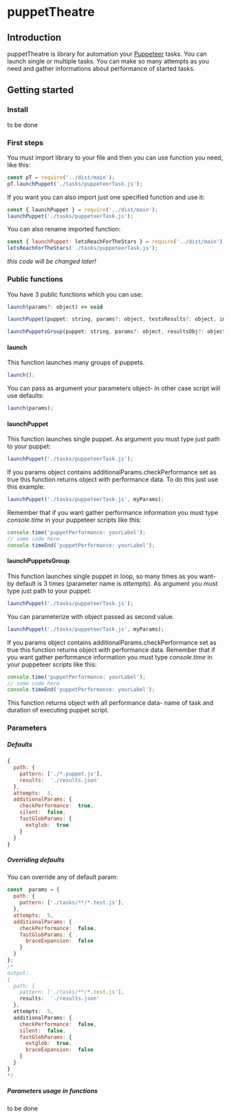 
# puppetTheatre
## Introduction
puppetTheatre is library for automation your [Puppeteer](https://github.com/puppeteer/puppeteer) tasks. You can launch single or multiple tasks. You can make so many attempts as you need and gather informations about performance of started tasks.

## Getting started
### Install
to be done
### First steps
You must import library to your file and then you can use function you need, like this:
```js
const pT = require('../dist/main');
pT.launchPuppet('./tasks/puppeteerTask.js');
```
If you want you can also import just one specified function and use it:
```js
const { launchPuppet } = require('../dist/main');
launchPuppet('./tasks/puppeteerTask.js');
```
You can also rename imported function:
```js
const { launchPuppet: letsReachForTheStars } = require('../dist/main');
letsReachForTheStars('./tasks/puppeteerTask.js');
```
*this code will be changed later!*
### Public functions
You have 3 public functions which you can use:

```js
launch(params?: object) => void
```
```js
launchPuppet(puppet: string, params?: object, testsResults?: object, index?: number) => void|object
```
```js
launchPuppetsGroup(puppet: string, params?: object, resultsObj?: object, performanceObj?: object) => object
```

#### launch
This function launches many groups of puppets.
```js
launch();
```
You can pass as argument your parameters object- in other case script will use defaults:
```js
launch(params);
```
#### launchPuppet
This function launches single puppet. As argument you must type just path to your puppet:
```js
launchPuppet('./tasks/puppeteerTask.js');
```
If you params object contains additionalParams.checkPerformance set as true this function returns object with performance data. To do this just use this example:
```js
launchPuppet('./tasks/puppeteerTask.js', myParams);
```
Remember that if you want gather performance information you must type *console.time* in your puppeteer scripts like this:
```js
console.time('puppetPerformance: yourLabel');
// some code here
console.timeEnd('puppetPerformance: yourLabel');
```
#### launchPuppetsGroup
This function launches single puppet in loop, so many times as you want- by default is 3 times (parameter name is *attempts*). As argument you must type just path to your puppet:
```js
launchPuppet('./tasks/puppeteerTask.js');
```
You can parameterize with object passed as second value.
```js
launchPuppet('./tasks/puppeteerTask.js', myParams);
```
If you params object contains additionalParams.checkPerformance set as true this function returns object with performance data.
Remember that if you want gather performance information you must type *console.time* in your puppeteer scripts like this:
```js
console.time('puppetPerformance: yourLabel');
// some code here
console.timeEnd('puppetPerformance: yourLabel');
```
This function returns object with all performance data- name of task and duration of executing puppet script.
### Parameters
##### Defaults
```js
{
  path: {
    pattern: ['./*.puppet.js'],
    results:  './results.json'
  },
  attempts:  3,
  additionalParams: {
    checkPerformance:  true,
    silent:  false,
    fastGlobParams: {
      extglob:  true
    }
  }
}
```
##### Overriding defaults
You can override any of default param:
```js
const  params = {
  path: {
    pattern: ['./tasks/**/*.test.js'],
  },
  attempts:  5,
  additionalParams: {
    checkPerformance:  false,
    fastGlobParams: {
      braceExpansion:  false
    }
  }
};
/* 
output:
{
  path: {
    pattern: ['./tasks/**/*.test.js'],
    results:  './results.json'
  },
  attempts:  5,
  additionalParams: {
    checkPerformance:  false,
    silent:  false,
    fastGlobParams: {
      extglob:  true,
      braceExpansion:  false
    }
  }
}
*/
```
##### Parameters usage in functions
to be done
